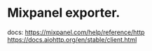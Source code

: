 # Mixpanel exporter.

docs:
https://mixpanel.com/help/reference/http
https://docs.aiohttp.org/en/stable/client.html


